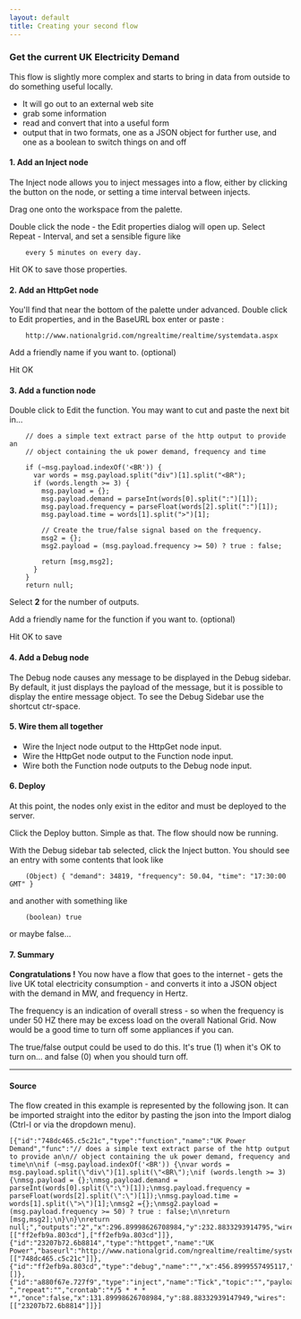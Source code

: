 ```yaml
---
layout: default
title: Creating your second flow
---
```


### Get the current UK Electricity Demand

This flow is slightly more complex and starts to bring in data from outside to do something useful locally.

 - It will go out to an external web site
 - grab some information
 - read and convert that into a useful form
 - output that in two formats, one as a JSON object for further use, and one as a boolean to switch things on and off

#### 1. Add an Inject node

The Inject node allows you to inject messages into a flow, either by clicking
the button on the node, or setting a time interval between injects.

Drag one onto the workspace from the palette.

Double click the node - the Edit properties dialog will open up.
Select Repeat - Interval, and set a sensible figure like 

        every 5 minutes on every day.
        
Hit OK to save those properties.

#### 2. Add an HttpGet node

You'll find that near the bottom of the palette under advanced.
Double click to Edit properties, and in the BaseURL box enter or paste :

        http://www.nationalgrid.com/ngrealtime/realtime/systemdata.aspx

Add a friendly name if you want to. (optional)

Hit OK

#### 3. Add a function node

Double click to Edit the function. You may want to cut and paste the next bit in...

        // does a simple text extract parse of the http output to provide an
        // object containing the uk power demand, frequency and time
        
        if (~msg.payload.indexOf('<BR')) {
          var words = msg.payload.split("div")[1].split("<BR");
          if (words.length >= 3) {
            msg.payload = {};
            msg.payload.demand = parseInt(words[0].split(":")[1]);
            msg.payload.frequency = parseFloat(words[2].split(":")[1]);
            msg.payload.time = words[1].split(">")[1];
            
            // Create the true/false signal based on the frequency.
            msg2 = {};
            msg2.payload = (msg.payload.frequency >= 50) ? true : false;
            
            return [msg,msg2];
          }
        }
        return null;

Select <b>2</b> for the number of outputs.

Add a friendly name for the function if you want to. (optional)

Hit OK to save

#### 4. Add a Debug node

The Debug node causes any message to be displayed in the Debug sidebar. By
default, it just displays the payload of the message, but it is possible to
display the entire message object. To see the Debug Sidebar use the shortcut ctr-space.

#### 5. Wire them all together

  - Wire the Inject node output to the HttpGet node input. 
  - Wire the HttpGet node output to the Function node input.
  - Wire both the Function node outputs to the Debug node input.

#### 6. Deploy

At this point, the nodes only exist in the editor and must be deployed to the
server.

Click the Deploy button. Simple as that. The flow should now be running.

With the Debug sidebar tab selected, click the Inject button. You should see
an entry with some contents that look like

        (Object) { "demand": 34819, "frequency": 50.04, "time": "17:30:00 GMT" }

and another with something like 

        (boolean) true

or maybe false...

#### 7. Summary

<b>Congratulations !</b>  You now have a flow that goes to the internet - gets the live UK total electricity
consumption - and converts it into a JSON object with the demand in MW, and frequency in Hertz.

The frequency is an indication of overall stress - so when the frequency is under 50 HZ there may
be excess load on the overall National Grid. Now would be a good time to turn off some appliances if you can.

The true/false output could be used to do this. It's true (1) when it's OK to turn on...
and false (0) when you should turn off.

***

#### Source

The flow created in this example is represented by the following json. It can be
imported straight into the editor by pasting the json into the Import dialog
(Ctrl-I or via the dropdown menu).


    [{"id":"748dc465.c5c21c","type":"function","name":"UK Power Demand","func":"// does a simple text extract parse of the http output to provide an\n// object containing the uk power demand, frequency and time\n\nif (~msg.payload.indexOf('<BR')) {\nvar words = msg.payload.split(\"div\")[1].split(\"<BR\");\nif (words.length >= 3) {\nmsg.payload = {};\nmsg.payload.demand = parseInt(words[0].split(\":\")[1]);\nmsg.payload.frequency = parseFloat(words[2].split(\":\")[1]);\nmsg.payload.time = words[1].split(\">\")[1];\nmsg2 ={};\nmsg2.payload = (msg.payload.frequency >= 50) ? true : false;\n\nreturn [msg,msg2];\n}\n}\nreturn null;","outputs":"2","x":296.89998626708984,"y":232.8833293914795,"wires":[["ff2efb9a.803cd"],["ff2efb9a.803cd"]]},{"id":"23207b72.6b8814","type":"httpget","name":"UK Power","baseurl":"http://www.nationalgrid.com/ngrealtime/realtime/systemdata.aspx","append":"","x":201.89998626708984,"y":157.8833293914795,"wires":[["748dc465.c5c21c"]]},{"id":"ff2efb9a.803cd","type":"debug","name":"","x":456.8999557495117,"y":300.8833293914795,"wires":[]},{"id":"a880f67e.727f9","type":"inject","name":"Tick","topic":"","payload":" ","repeat":"","crontab":"*/5 * * * *","once":false,"x":131.89998626708984,"y":88.88332939147949,"wires":[["23207b72.6b8814"]]}]
